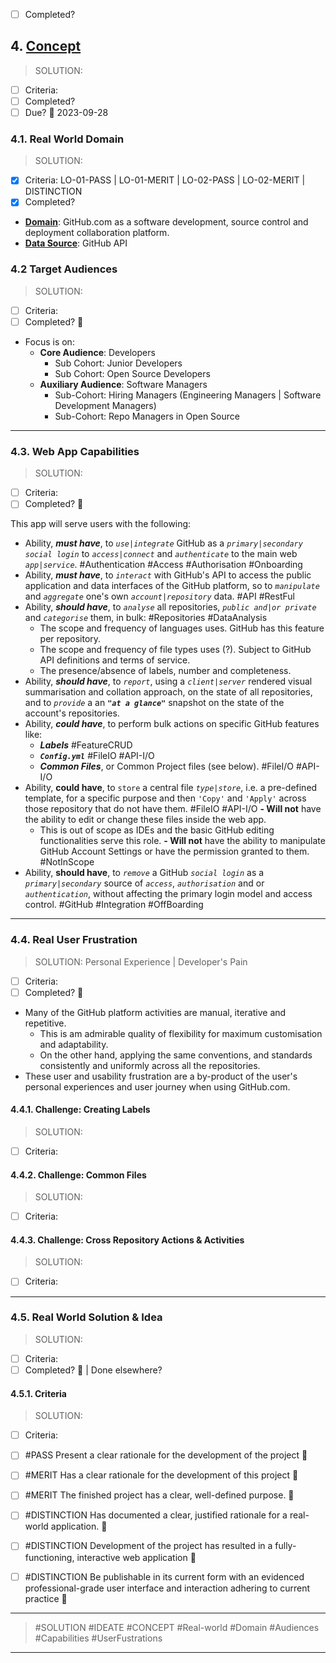 -   [ ] Completed?

## 4. [Concept](#concept)

> SOLUTION:

-   [ ] Criteria:
-   [ ] Completed?
-   [ ] Due? 📅 2023-09-28

### 4.1. Real World Domain

> SOLUTION:

-   [x] Criteria: LO-01-PASS | LO-01-MERIT | LO-02-PASS | LO-02-MERIT | DISTINCTION
-   [x] Completed?

-   **<ins>Domain</ins>**: GitHub.com as a software development, source control and deployment collaboration platform.
-   **<ins>Data Source</ins>**: GitHub API

### 4.2 Target Audiences

> SOLUTION:

-   [ ] Criteria:
-   [ ] Completed? 🛫

-   Focus is on:
    -   **Core Audience**: Developers
        -   Sub Cohort: Junior Developers
        -   Sub Cohort: Open Source Developers
    -   **Auxiliary Audience**: Software Managers
        -   Sub-Cohort: Hiring Managers (Engineering Managers | Software Development Managers)
        -   Sub-Cohort: Repo Managers in Open Source

---

### 4.3. Web App Capabilities

> SOLUTION:

-   [ ] Criteria:
-   [ ] Completed? 🛫

This app will serve users with the following:

-   Ability, **_must have_**, to _`use|integrate`_ GitHub as a _`primary|secondary`_ _`social login`_ to
    _`access|connect`_ and _`authenticate`_ to the main web _`app|service`_. #Authentication #Access #Authorisation
    #Onboarding
-   Ability, **_must have_**, to _`interact`_ with GitHub's API to access the public application and data interfaces of
    the GitHub platform, so to _`manipulate`_ and _`aggregate`_ one's own _`account|repository`_ data. #API #RestFul
-   Ability, **_should have_**, to _`analyse`_ all repositories, _`public and|or private`_ and _`categorise`_ them, in
    bulk: #Repositories #DataAnalysis
    -   The scope and frequency of languages uses. GitHub has this feature per repository.
    -   The scope and frequency of file types uses (?). Subject to GitHub API definitions and terms of service.
    -   The presence/absence of labels, number and completeness.
-   Ability, **_should have_**, to _`report`_, using a _`client|server`_ rendered visual summarisation and collation
    approach, on the state of all repositories, and to _`provide`_ a an **_`"at a glance"`_** snapshot on the state of the
    account's repositories.
-   Ability, **_could have_**, to perform bulk actions on specific GitHub features like:
    -   **_Labels_** #FeatureCRUD
    -   **_`Config.yml`_** #FileIO #API-I/O
    -   **_Common Files_**, or Common Project files (see below). #FileI/O #API-I/O
-   Ability, **could have**, to `store` a central file _`type|store`_, i.e. a pre-defined template, for a specific purpose
    and then `'Copy'` and `'Apply'` across those repository that do not have them. #FileIO #API-I/O
    **- Will not** have the ability to edit or change these files inside the web app.
    -   This is out of scope as IDEs and the basic GitHub editing functionalities serve this role.
        **- Will not** have the ability to manipulate GitHub Account Settings or have the permission granted to them.
        #NotInScope
-   Ability, **should have**, to _`remove`_ a GitHub _`social login`_ as a _`primary|secondary`_ source of _`access`_,
    _`authorisation`_ and or _`authentication`_, without affecting the primary login model and access control. #GitHub
    #Integration #OffBoarding

---

### 4.4. Real User Frustration

> SOLUTION: Personal Experience | Developer's Pain

-   [ ] Criteria:
-   [ ] Completed? 🛫

-   Many of the GitHub platform activities are manual, iterative and repetitive.
    -   This is am admirable quality of flexibility for maximum customisation and adaptability.
    -   On the other hand, applying the same conventions, and standards consistently and uniformly across all the
        repositories.
-   These user and usability frustration are a by-product of the user's personal experiences and user journey when using
    GitHub.com.

#### 4.4.1. Challenge: Creating Labels

> SOLUTION:

-   [ ] Criteria:

#### 4.4.2. Challenge: Common Files

> SOLUTION:

-   [ ] Criteria:

#### 4.4.3. Challenge: Cross Repository Actions & Activities

> SOLUTION:

-   [ ] Criteria:

---

### 4.5. Real World Solution & Idea

> SOLUTION:

-   [ ] Criteria:
-   [ ] Completed? 🛫 | Done elsewhere?

#### 4.5.1. Criteria

> SOLUTION:

-   [ ] Criteria:

-   [ ] #PASS Present a clear rationale for the development of the project 🛫
-   [ ] #MERIT Has a clear rationale for the development of this project 🛫
-   [ ] #MERIT The finished project has a clear, well-defined purpose. 🛫
-   [ ] #DISTINCTION Has documented a clear, justified rationale for a real-world application. 🛫
-   [ ] #DISTINCTION Development of the project has resulted in a fully-functioning, interactive web application 🛫
-   [ ] #DISTINCTION Be publishable in its current form with an evidenced professional-grade user interface and
        interaction adhering to current practice 🛫

---

> #SOLUTION #IDEATE #CONCEPT #Real-world #Domain #Audiences #Capabilities #UserFustrations

---
